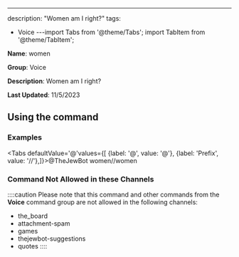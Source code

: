 ---
description: "Women am I right?"
tags:
  - Voice
---import Tabs from '@theme/Tabs';
import TabItem from '@theme/TabItem';

**Name**: women

**Group**: Voice

**Description**: Women am I right?

**Last Updated**: 11/5/2023

## Using the command

### Examples
<Tabs defaultValue='@'values={[ {label: '@', value: '@'}, {label: 'Prefix', value: '//'},]}><TabItem value='@'>@TheJewBot women</TabItem><TabItem value='//'>//women</TabItem></Tabs>

### Command Not Allowed in these Channels
::::caution Please note that this command and other commands from the **Voice** command group are not allowed in the following channels:
- the_board
- attachment-spam
- games
- thejewbot-suggestions
- quotes
::::
